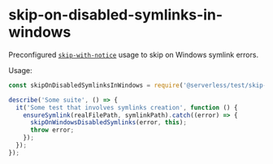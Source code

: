 # skip-on-disabled-symlinks-in-windows

Preconfigured [`skip-with-notice`](skip-with-notice.md) usage to skip on Windows symlink errors.

Usage:

```javascript
const skipOnDisabledSymlinksInWindows = require('@serverless/test/skip-on-disabled-symlinks-in-windows');

describe('Some suite', () => {
  it('Some test that involves symlinks creation', function () {
    ensureSymlink(realFilePath, symlinkPath).catch((error) => {
      skipOnWindowsDisabledSymlinks(error, this);
      throw error;
    });
  });
});
```
